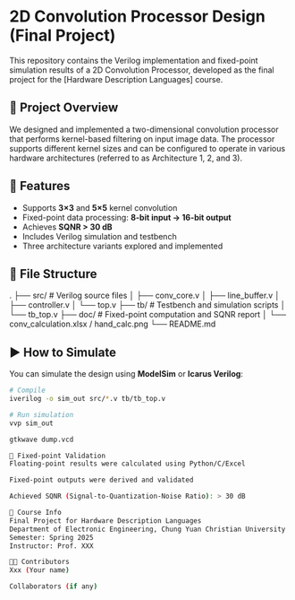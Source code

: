 # 2D Convolution Processor Design (Final Project)

This repository contains the Verilog implementation and fixed-point simulation results of a 2D Convolution Processor, developed as the final project for the [Hardware Description Languages] course.

## 🧠 Project Overview

We designed and implemented a two-dimensional convolution processor that performs kernel-based filtering on input image data. The processor supports different kernel sizes and can be configured to operate in various hardware architectures (referred to as Architecture 1, 2, and 3).

## 📌 Features

- Supports **3×3** and **5×5** kernel convolution
- Fixed-point data processing: **8-bit input → 16-bit output**
- Achieves **SQNR > 30 dB**
- Includes Verilog simulation and testbench
- Three architecture variants explored and implemented

## 📂 File Structure
.
├── src/ # Verilog source files
│ ├── conv_core.v
│ ├── line_buffer.v
│ ├── controller.v
│ └── top.v
├── tb/ # Testbench and simulation scripts
│ └── tb_top.v
├── doc/ # Fixed-point computation and SQNR report
│ └── conv_calculation.xlsx / hand_calc.png
└── README.md


## ▶️ How to Simulate

You can simulate the design using **ModelSim** or **Icarus Verilog**:

```bash
# Compile
iverilog -o sim_out src/*.v tb/tb_top.v

# Run simulation
vvp sim_out

gtkwave dump.vcd

🧪 Fixed-point Validation
Floating-point results were calculated using Python/C/Excel

Fixed-point outputs were derived and validated

Achieved SQNR (Signal-to-Quantization-Noise Ratio): > 30 dB

📘 Course Info
Final Project for Hardware Description Languages
Department of Electronic Engineering, Chung Yuan Christian University
Semester: Spring 2025
Instructor: Prof. XXX

🧑‍💻 Contributors
Xxx (Your name)

Collaborators (if any)

